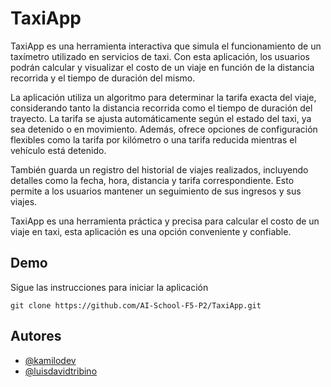 # TaxiApp

TaxiApp es una herramienta interactiva que simula el funcionamiento de un taxímetro utilizado en servicios de taxi. Con esta aplicación, los usuarios podrán calcular y visualizar el costo de un viaje en función de la distancia recorrida y el tiempo de duración del mismo.

La aplicación utiliza un algoritmo para determinar la tarifa exacta del viaje, considerando tanto la distancia recorrida como el tiempo de duración del trayecto. La tarifa se ajusta automáticamente según el estado del taxi, ya sea detenido o en movimiento. Además, ofrece opciones de configuración flexibles como la tarifa por kilómetro o una tarifa reducida mientras el vehículo está detenido.

También guarda un registro del historial de viajes realizados, incluyendo detalles como la fecha, hora, distancia y tarifa correspondiente. Esto permite a los usuarios mantener un seguimiento de sus ingresos y sus viajes.

TaxiApp es una herramienta práctica y precisa para calcular el costo de un viaje en taxi, esta aplicación es una opción conveniente y confiable.

## Demo

Sigue las instrucciones para iniciar la aplicación

```
git clone https://github.com/AI-School-F5-P2/TaxiApp.git
```

## Autores

-   [@kamilodev](https://github.com/kamilodev)
-   [@luisdavidtribino](https://github.com/luisdavidtribino)
